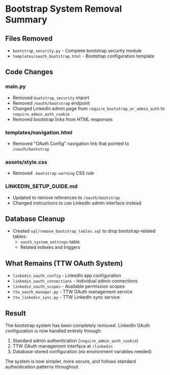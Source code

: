# Bootstrap System Removal Summary

## Files Removed
- `bootstrap_security.py` - Complete bootstrap security module
- `templates/oauth_bootstrap.html` - Bootstrap configuration template

## Code Changes

### main.py
- Removed `bootstrap_security` import
- Removed `/oauth/bootstrap` endpoint
- Changed LinkedIn admin page from `require_bootstrap_or_admin_auth` to `require_admin_auth_cookie`
- Removed bootstrap links from HTML responses

### templates/navigation.html
- Removed "OAuth Config" navigation link that pointed to `/oauth/bootstrap`

### assets/style.css
- Removed `.bootstrap-warning` CSS rule

### LINKEDIN_SETUP_GUIDE.md
- Updated to remove references to `/oauth/bootstrap`
- Changed instructions to use LinkedIn admin interface instead

## Database Cleanup
- Created `sql/remove_bootstrap_tables.sql` to drop bootstrap-related tables:
  - `oauth_system_settings` table
  - Related indexes and triggers

## What Remains (TTW OAuth System)
- `linkedin_oauth_config` - LinkedIn app configuration 
- `linkedin_oauth_connections` - Individual admin connections
- `linkedin_oauth_scopes` - Available permission scopes
- `ttw_oauth_manager.py` - TTW OAuth management service
- `ttw_linkedin_sync.py` - TTW LinkedIn sync service

## Result
The bootstrap system has been completely removed. LinkedIn OAuth configuration is now handled entirely through:
1. Standard admin authentication (`require_admin_auth_cookie`)
2. TTW OAuth management interface at `/linkedin`
3. Database-stored configuration (no environment variables needed)

The system is now simpler, more secure, and follows standard authentication patterns throughout.
